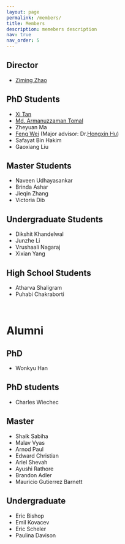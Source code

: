 ```yaml
---
layout: page
permalink: /members/
title: Members
description: memebers description
nav: true
nav_order: 5
---
```


## Director

- [Ziming Zhao](https://zzm7000.github.io/)

## PhD Students

- [Xi Tan](https://mintancy.github.io/)
- [Md. Armanuzzaman Tomal](https://tomal-kuet.github.io/armanuzzaman/)
- Zheyuan Ma
- [Feng Wei](https://akafengfeng.github.io/) (Major advisor: Dr.[Hongxin Hu](https://cse.buffalo.edu/~hongxinh/))
- Safayat Bin Hakim
- Gaoxiang Liu


## Master Students

- Naveen Udhayasankar
- Brinda Ashar
- Jieqin Zhang
- Victoria Dib

## Undergraduate Students

- Dikshit Khandelwal
- Junzhe Li
- Vrushaali Nagaraj
- Xixian Yang

## High School Students

- Atharva Shaligram
- Puhabi Chakraborti
<br>

# Alumni
## PhD
- Wonkyu Han

## PhD students
- Charles Wiechec

## Master
- Shaik Sabiha
- Malav Vyas 
- Arnod Paul
- Edward Christian
- Ariel Shevah 
- Ayushi Rathore
- Brandon Adler
- Mauricio Gutierrez Barnett

## Undergraduate
- Eric Bishop
- Emil Kovacev
- Eric Scheler
- Paulina Davison